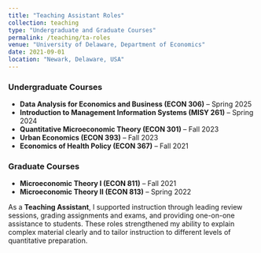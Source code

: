 ```yaml
---
title: "Teaching Assistant Roles"
collection: teaching
type: "Undergraduate and Graduate Courses"
permalink: /teaching/ta-roles
venue: "University of Delaware, Department of Economics"
date: 2021-09-01
location: "Newark, Delaware, USA"
---
```


### Undergraduate Courses
- **Data Analysis for Economics and Business (ECON 306)** – Spring 2025  
- **Introduction to Management Information Systems (MISY 261)** – Spring 2024  
- **Quantitative Microeconomic Theory (ECON 301)** – Fall 2023  
- **Urban Economics (ECON 393)** – Fall 2023  
- **Economics of Health Policy (ECON 367)** – Fall 2021  

### Graduate Courses
- **Microeconomic Theory I (ECON 811)** – Fall 2021  
- **Microeconomic Theory II (ECON 813)** – Spring 2022  

As a **Teaching Assistant**, I supported instruction through leading review sessions, grading assignments and exams, and providing one-on-one assistance to students. These roles strengthened my ability to explain complex material clearly and to tailor instruction to different levels of quantitative preparation.
